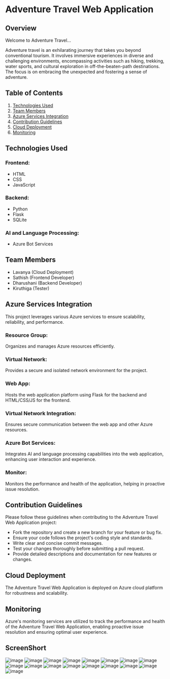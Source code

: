 # Adventure Travel Web Application

## Overview

Welcome to Adventure Travel...

Adventure travel is an exhilarating journey that takes you beyond conventional tourism. It involves immersive experiences in diverse and challenging environments, encompassing activities such as hiking, trekking, water sports, and cultural exploration in off-the-beaten-path destinations. The focus is on embracing the unexpected and fostering a sense of adventure.

## Table of Contents

1. [Technologies Used](#technologies-used)
2. [Team Members](#team-members)
3. [Azure Services Integration](#azure-services-integration)
4. [Contribution Guidelines](#contribution-guidelines)
5. [Cloud Deployment](#cloud-deployment)
6. [Monitoring](#monitoring)

## Technologies Used

### Frontend:
- HTML
- CSS
- JavaScript

### Backend:
- Python
- Flask
- SQLite

### AI and Language Processing:
- Azure Bot Services

## Team Members

- Lavanya (Cloud Deployment)
- Sathish (Frontend Developer)
- Dharushani (Backend Developer)
- Kiruthiga (Tester)

## Azure Services Integration

This project leverages various Azure services to ensure scalability, reliability, and performance.

### Resource Group:
Organizes and manages Azure resources efficiently.

### Virtual Network:
Provides a secure and isolated network environment for the project.

### Web App:
Hosts the web application platform using Flask for the backend and HTML/CSS/JS for the frontend.

### Virtual Network Integration:
Ensures secure communication between the web app and other Azure resources.

### Azure Bot Services:
Integrates AI and language processing capabilities into the web application, enhancing user interaction and experience.

### Monitor:
Monitors the performance and health of the application, helping in proactive issue resolution.

## Contribution Guidelines

Please follow these guidelines when contributing to the Adventure Travel Web Application project:
- Fork the repository and create a new branch for your feature or bug fix.
- Ensure your code follows the project's coding style and standards.
- Write clear and concise commit messages.
- Test your changes thoroughly before submitting a pull request.
- Provide detailed descriptions and documentation for new features or changes.

## Cloud Deployment

The Adventure Travel Web Application is deployed on Azure cloud platform for robustness and scalability.

## Monitoring

Azure's monitoring services are utilized to track the performance and health of the Adventure Travel Web Application, enabling proactive issue resolution and ensuring optimal user experience.

## ScreenShort
![image](https://github.com/lavanya2481/Adventure_travel/assets/153826342/b653976c-6675-4a0f-8c6f-7e286857a6e0)
![image](https://github.com/lavanya2481/Adventure_travel/assets/153826342/0757947c-7008-4e5b-a978-e32a0cde04e1)
![image](https://github.com/lavanya2481/Adventure_travel/assets/153826342/506b6b97-3e5f-41f5-9573-ad9870ed1da3)
![image](https://github.com/lavanya2481/Adventure_travel/assets/153826342/50ea98fb-64e8-49f5-86af-7638936d7c01)
![image](https://github.com/lavanya2481/Adventure_travel/assets/153826342/c029f82d-8b18-4061-b51f-f38462489e25)
![image](https://github.com/lavanya2481/Adventure_travel/assets/153826342/c9ff73ec-89e8-4eaa-b9bb-e6b3755ce7f0)
![image](https://github.com/lavanya2481/Adventure_travel/assets/153826342/fe6f2822-9060-4f9d-a24f-8a86af6df0b1)
![image](https://github.com/lavanya2481/Adventure_travel/assets/153826342/d811acd9-3078-431e-8ed5-f4440b09d40c)
![image](https://github.com/lavanya2481/Adventure_travel/assets/153826342/f75fde46-3378-42e8-bd34-b0a7a86f4eb6)
![image](https://github.com/lavanya2481/Adventure_travel/assets/153826342/6acf234e-174b-437c-a504-8f289158aa9a)
![image](https://github.com/lavanya2481/Adventure_travel/assets/153826342/566bd32f-26eb-47ce-81c4-7cdb4d212e65)
![image](https://github.com/lavanya2481/Adventure_travel/assets/153826342/f2503558-d96c-486a-a2bc-88ad6b472eba)
![image](https://github.com/lavanya2481/Adventure_travel/assets/153826342/4a2411b3-5bc9-4a7c-97c8-ae97498b5a0c)
![image](https://github.com/lavanya2481/Adventure_travel/assets/153826342/a9ddce04-5af9-480d-97a7-52202007ca24)
![image](https://github.com/lavanya2481/Adventure_travel/assets/153826342/b6b5865d-029a-46ee-a6db-f0c8bed9fa09)
![image](https://github.com/lavanya2481/Adventure_travel/assets/153826342/56992330-47e2-48ae-b76a-1ca624463269)
![image](https://github.com/lavanya2481/Adventure_travel/assets/153826342/c6eb3693-9b83-403b-9793-4560c76aa05c)
















